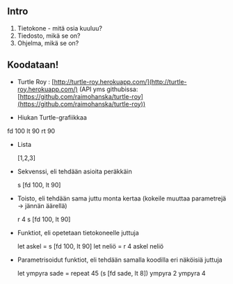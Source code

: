 Intro
-----

1.  Tietokone - mitä osia kuuluu?
2.  Tiedosto, mikä se on?
3.  Ohjelma, mikä se on?

Koodataan!
----------

- Turtle Roy : [http://turtle-roy.herokuapp.com/](http://turtle-roy.herokuapp.com/) (API yms githubissa: [https://github.com/raimohanska/turtle-roy](https://github.com/raimohanska/turtle-roy))

- Hiukan Turtle-grafiikkaa

 fd 100 lt 90 rt 90

- Lista

    [1,2,3]

- Sekvenssi, eli tehdään asioita peräkkäin

    s [fd 100, lt 90]

- Toisto, eli tehdään sama juttu monta kertaa (kokeile muuttaa parametrejä -\> jännän äärellä)

    r 4 s [fd 100, lt 90]

- Funktiot, eli opetetaan tietokoneelle juttuja

    let askel = s [fd 100, lt 90] let neliö = r 4 askel neliö

- Parametrisoidut funktiot, eli tehdään samalla koodilla eri näköisiä juttuja

    let ympyra sade = repeat 45 (s [fd sade, lt 8]) ympyra 2 ympyra 4
